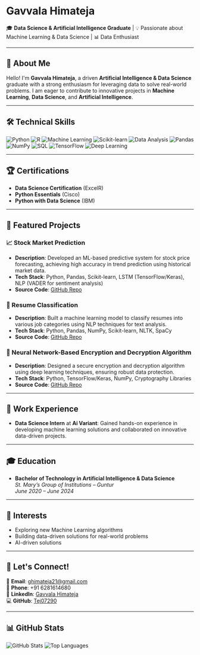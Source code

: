 # Gavvala Himateja  

🎓 **Data Science & Artificial Intelligence Graduate** | 💡 Passionate about Machine Learning & Data Science | 📊 Data Enthusiast  

---

## 🚀 About Me
Hello! I'm **Gavvala Himateja**, a driven **Artificial Intelligence & Data Science** graduate with a strong enthusiasm for leveraging data to solve real-world problems. I am eager to contribute to innovative projects in **Machine Learning**, **Data Science**, and **Artificial Intelligence**.

---

## 🛠️ Technical Skills

![Python](https://img.shields.io/badge/Python-3776AB?style=for-the-badge&logo=python&logoColor=white)
![R](https://img.shields.io/badge/R-276DC3?style=for-the-badge&logo=r&logoColor=white)
![Machine Learning](https://img.shields.io/badge/Machine%20Learning-FF6F00?style=for-the-badge&logo=scikit-learn&logoColor=white)
![Scikit-learn](https://img.shields.io/badge/Scikit--learn-F7931E?style=for-the-badge&logo=scikit-learn&logoColor=white)
![Data Analysis](https://img.shields.io/badge/Data%20Analysis-2C8EBB?style=for-the-badge&logo=pandas&logoColor=white)
![Pandas](https://img.shields.io/badge/Pandas-150458?style=for-the-badge&logo=pandas&logoColor=white)
![NumPy](https://img.shields.io/badge/NumPy-013243?style=for-the-badge&logo=numpy&logoColor=white)
![SQL](https://img.shields.io/badge/SQL-4479A1?style=for-the-badge&logo=mysql&logoColor=white)
![TensorFlow](https://img.shields.io/badge/TensorFlow-FF6F00?style=for-the-badge&logo=tensorflow&logoColor=white)
![Deep Learning](https://img.shields.io/badge/Deep%20Learning-EE4C2C?style=for-the-badge&logo=keras&logoColor=white)

---

## 🏆 Certifications
- **Data Science Certification** (ExcelR)
- **Python Essentials** (Cisco)
- **Python with Data Science** (IBM)

---

## 🚀 Featured Projects

### 📈 Stock Market Prediction  
- **Description**: Developed an ML-based predictive system for stock price forecasting, achieving high accuracy in trend prediction using historical market data.  
- **Tech Stack**: Python, Pandas, Scikit-learn, LSTM (TensorFlow/Keras), NLP (VADER for sentiment analysis)  
- **Source Code**: [GitHub Repo](https://github.com/Tej07290/Stock-Market-Prediction)  

### 📄 Resume Classification
- **Description**: Built a machine learning model to classify resumes into various job categories using NLP techniques for text analysis.
- **Tech Stack**: Python, Pandas, NumPy, Scikit-learn, NLTK, SpaCy
- **Source Code**: [GitHub Repo](https://github.com/Tej07290/Resume-Classification)

### 🔐 Neural Network-Based Encryption and Decryption Algorithm  
- **Description**: Designed a secure encryption and decryption algorithm using deep learning techniques, ensuring robust data protection.  
- **Tech Stack**: Python, TensorFlow/Keras, NumPy, Cryptography Libraries  
- **Source Code**: [GitHub Repo](https://github.com/Tej07290/Encryption-and-Decryption-Algorithm-based-on-Neural-Network)  

---

## 💼 Work Experience
- **Data Science Intern** at **Ai Variant**: Gained hands-on experience in developing machine learning solutions and collaborated on innovative data-driven projects.

---

## 🎓 Education
- **Bachelor of Technology in Artificial Intelligence & Data Science**  
  *St. Mary’s Group of Institutions – Guntur*  
  *June 2020 – June 2024*

---

## 🌟 Interests
- Exploring new Machine Learning algorithms
- Building data-driven solutions for real-world problems
- AI-driven solutions

---

## 🔗 Let's Connect!
📧 **Email**: ghimateja21@gmail.com  
📱 **Phone**: +91 6281614680  
🔗 **LinkedIn**: [Gavvala Himateja](https://www.linkedin.com/in/himateja21)  
💻 **GitHub**: [Tej07290](https://github.com/Tej07290)  

---

## 📊 GitHub Stats
![GitHub Stats](https://github-readme-stats.vercel.app/api?username=Tej07290&show_icons=true&theme=radical)
![Top Languages](https://github-readme-stats.vercel.app/api/top-langs/?username=Tej07290&layout=compact&theme=radical)
